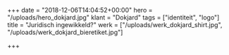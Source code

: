+++
date = "2018-12-06T14:04:52+00:00"
hero = "/uploads/hero_dokjard.jpg"
klant = "Dokjard"
tags = ["identiteit", "logo"]
title = "Juridisch ingewikkeld?"
werk = ["/uploads/werk_dokjard_shirt.jpg", "/uploads/werk_dokjard_bieretiket.jpg"]

+++

